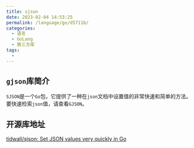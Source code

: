```yaml
---
title: sjson
date: 2023-02-04 14:53:25
permalink: /language/go/d5711b/
categories:
  - 语言
  - GoLang
  - 第三方库
tags:
  - 
---
```


## `gjson`库简介

`SJSON`是一个`Go`包，它提供了一种在`json`文档中设置值的非常快速和简单的方法。要快速检索`json`值，请查看`GJSON`。

<!-- more -->

<InArticleAdsense
    data-ad-client="ca-pub-1725717718088510"
    data-ad-slot="7426219401">
</InArticleAdsense>

## 开源库地址

[tidwall/sjson: Set JSON values very quickly in Go](https://github.com/tidwall/sjson)


